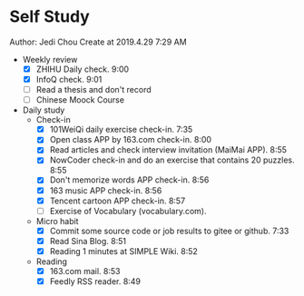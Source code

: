 # Self Study

Author: Jedi Chou
Create at 2019.4.29 7:29 AM

* Weekly review
  -[x] ZHIHU Daily check. 9:00
  -[x] InfoQ check. 9:01
  -[ ] Read a thesis and don't record
  -[ ] Chinese Moock Course

* Daily study
  * Check-in
    -[x] 101WeiQi daily exercise check-in. 7:35
    -[x] Open class APP by 163.com check-in. 8:00
    -[x] Read articles and check interview invitation (MaiMai APP). 8:55
    -[x] NowCoder check-in and do an exercise that contains 20 puzzles. 8:55
    -[x] Don't memorize words APP check-in. 8:56
    -[x] 163 music APP check-in. 8:56
    -[x] Tencent cartoon APP check-in. 8:57
    -[ ] Exercise of Vocabulary (vocabulary.com).

  * Micro habit
    -[x] Commit some source code or job results to gitee or github. 7:33
    -[x] Read Sina Blog. 8:51
    -[x] Reading 1 minutes at SIMPLE Wiki. 8:52

  * Reading
    -[x] 163.com mail. 8:53
    -[x] Feedly RSS reader. 8:49

